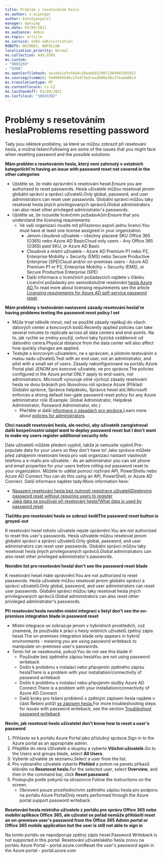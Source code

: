 ```yaml
---
title: Problém s resetováním hesla
ms.author: v-aiyengar
author: AshaIyengar21
manager: dansimp
ms.date: 03/09/2021
ms.audience: Admin
ms.topic: article
ms.service: o365-administration
ROBOTS: NOINDEX, NOFOLLOW
localization_priority: Normal
ms.collection: Adm_O365
ms.custom:
- "9003259"
- "9360"
ms.openlocfilehash: aa1eba1efef6a4c28aa6b9229071304093395922
ms.sourcegitcommit: 9a00005546c2fe473e3cea2b06e38c27eada88c4
ms.translationtype: MT
ms.contentlocale: cs-CZ
ms.lasthandoff: 03/09/2021
ms.locfileid: "50693392"
---
```

# <a name="problems-resetting-password"></a><span data-ttu-id="44050-102">Problémy s resetováním hesla</span><span class="sxs-lookup"><span data-stu-id="44050-102">Problems resetting password</span></span>

<span data-ttu-id="44050-103">Tady jsou některé problémy, se které se můžou zobrazit při resetování hesla, a možná řešení:</span><span class="sxs-lookup"><span data-stu-id="44050-103">Following are some of the issues that you might face when resetting password and the possible solutions:</span></span>

<span data-ttu-id="44050-104">**Mám problém s resetováním hesla, který není zahrnutý v ostatních kategoriích**</span><span class="sxs-lookup"><span data-stu-id="44050-104">**I'm having an issue with password reset not covered in the other categories**</span></span>

- <span data-ttu-id="44050-105">Ujistěte se, že máte oprávnění k resetování hesel.</span><span class="sxs-lookup"><span data-stu-id="44050-105">Ensure you are authorized to reset passwords.</span></span> <span data-ttu-id="44050-106">Hesla uživatele můžou resetovat jenom globální správci a správci uživatelů.</span><span class="sxs-lookup"><span data-stu-id="44050-106">Only global, password, and user administrators can reset user passwords.</span></span> <span data-ttu-id="44050-107">Globální správci můžou taky resetovat hesla jiných privilegovaných správců.</span><span class="sxs-lookup"><span data-stu-id="44050-107">Global administrators can also reset other privileged administrator's passwords.</span></span>
- <span data-ttu-id="44050-108">Ujistěte se, že rozumíte licenčním požadavkům:</span><span class="sxs-lookup"><span data-stu-id="44050-108">Ensure that you understand the licensing requirements:</span></span>
    - <span data-ttu-id="44050-109">Ve vaší organizaci musíte mít přiřazenou aspoň jednu licenci.</span><span class="sxs-lookup"><span data-stu-id="44050-109">You must have at least one license assigned in your organization</span></span>
        - <span data-ttu-id="44050-110">Jenom cloudové uživatele – všechny placené SKU Office 365 (O365) nebo Azure AD Basic</span><span class="sxs-lookup"><span data-stu-id="44050-110">Cloud only users - Any Office 365 (O365) paid SKU, or Azure AD Basic</span></span>
        - <span data-ttu-id="44050-111">Cloudové a místní uživatele – Azure AD Premium P1 nebo P2, Enterprise Mobility + Security (EMS) nebo Secure Productive Enterprise (SPE)</span><span class="sxs-lookup"><span data-stu-id="44050-111">Cloud and/or on-premises users - Azure AD Premium P1 or P2, Enterprise Mobility + Security (EMS), or Secure Productive Enterprise (SPE)</span></span>
        - <span data-ttu-id="44050-112">Další informace o licenčních požadavcích najdete v článku Licenční požadavky pro samoobslužné resetování [hesla Azure AD.](https://docs.microsoft.com/azure/active-directory/active-directory-passwords-licensing?WT.mc_id=Portal-Microsoft_Azure_Support)</span><span class="sxs-lookup"><span data-stu-id="44050-112">To read more about licensing requirements see the article [Licensing requirements for Azure AD self-service password reset](https://docs.microsoft.com/azure/active-directory/active-directory-passwords-licensing?WT.mc_id=Portal-Microsoft_Azure_Support).</span></span>

<span data-ttu-id="44050-113">**Mám problémy s testováním nastavené zásady resetování hesla**</span><span class="sxs-lookup"><span data-stu-id="44050-113">**I'm having problems testing the password reset policy I set**</span></span>

- <span data-ttu-id="44050-114">Může trvat několik minut, než se použité zásady replikují do všech datových center a koncových bodů.</span><span class="sxs-lookup"><span data-stu-id="44050-114">Recently applied policies can take several minutes to replicate across all data centers and end-points.</span></span> <span data-ttu-id="44050-115">Na to, jak rychle se změny použijí, ovlivní taky fyzická vzdálenost od datového centra.</span><span class="sxs-lookup"><span data-stu-id="44050-115">Physical distance from the data center will also affect how quickly changes are applied.</span></span>
- <span data-ttu-id="44050-116">Testujte s koncovým uživatelem, ne s správcem, a pilotním testováním s malou sadu uživatelů.</span><span class="sxs-lookup"><span data-stu-id="44050-116">Test with an end user, not an administrator, and pilot with a small set of users.</span></span> <span data-ttu-id="44050-117">Zásady nakonfigurované na portálu Azure Portal platí JENOM pro koncové uživatele, ne pro správce.</span><span class="sxs-lookup"><span data-stu-id="44050-117">The policies configured in the Azure portal ONLY apply to end-users, not administrators.</span></span> <span data-ttu-id="44050-118">Microsoft vynucuje silné výchozí zásady resetování hesla ve dvou bránách pro libovolnou roli správce Azure (Příklad: Globální správce, Správce helpdesku, Správce hesel atd.)</span><span class="sxs-lookup"><span data-stu-id="44050-118">Microsoft enforces a strong default two-gate password reset policy for any Azure administrator role (Example: Global Administrator, Helpdesk Administrator, Password Administrator, etc.)</span></span>
    - <span data-ttu-id="44050-119">Přečtěte si další [informace o zásadách pro správce.](https://docs.microsoft.com/azure/active-directory/active-directory-passwords-policy?WT.mc_id=Portal-Microsoft_Azure_Support#administrator-password-policy-differences)</span><span class="sxs-lookup"><span data-stu-id="44050-119">Learn more about [policies for administrators](https://docs.microsoft.com/azure/active-directory/active-directory-passwords-policy?WT.mc_id=Portal-Microsoft_Azure_Support#administrator-password-policy-differences).</span></span>

<span data-ttu-id="44050-120">**Chci nasadit resetování hesla, ale nechci, aby uživatelé zaregistroval další bezpečnostní údaje**</span><span class="sxs-lookup"><span data-stu-id="44050-120">**I want to deploy password reset but I don't want to make my users register additional security info**</span></span>

<span data-ttu-id="44050-121">Data uživatelů můžete předem vyplnit, takže je nemusíte vyplnit.</span><span class="sxs-lookup"><span data-stu-id="44050-121">Pre-populate data for your users so they don't have to!</span></span> <span data-ttu-id="44050-122">Jako správce můžete před zahájením resetování hesla pro vaši organizaci nastavit vlastnosti telefonu a e-mailu pro uživatele.</span><span class="sxs-lookup"><span data-stu-id="44050-122">- As an administrator you can set phone and email properties for your users before rolling out password reset to your organization.</span></span> <span data-ttu-id="44050-123">Můžete to udělat pomocí rozhraní API, PowerShellu nebo Azure AD Connect.</span><span class="sxs-lookup"><span data-stu-id="44050-123">You can do this using an API, PowerShell, or Azure AD Connect.</span></span> <span data-ttu-id="44050-124">Další informace najdete tady:</span><span class="sxs-lookup"><span data-stu-id="44050-124">More information here:</span></span>
- [<span data-ttu-id="44050-125">Nasazení resetování hesla bez nutnosti registrace uživatelů</span><span class="sxs-lookup"><span data-stu-id="44050-125">Deploying password reset without requiring users to register</span></span>](https://docs.microsoft.com/azure/active-directory/active-directory-passwords-policy?WT.mc_id=Portal-Microsoft_Azure_Support#administrator-password-policy-differences)
- [<span data-ttu-id="44050-126">Jaká data se používají při resetování hesla?</span><span class="sxs-lookup"><span data-stu-id="44050-126">What data is used by password reset</span></span>](https://docs.microsoft.com/azure/active-directory/active-directory-passwords-data?WT.mc_id=Portal-Microsoft_Azure_Support)

<span data-ttu-id="44050-127">**Tlačítko pro resetování hesla se zobrazí šedě**</span><span class="sxs-lookup"><span data-stu-id="44050-127">**The password reset button is greyed-out**</span></span>

<span data-ttu-id="44050-128">K resetování hesel tohoto uživatele nejste oprávněni.</span><span class="sxs-lookup"><span data-stu-id="44050-128">You are not authorized to reset this user's passwords.</span></span> <span data-ttu-id="44050-129">Hesla uživatele můžou resetovat jenom globální správci a správci uživatelů.</span><span class="sxs-lookup"><span data-stu-id="44050-129">Only global, password, and user administrators can reset user passwords.</span></span> <span data-ttu-id="44050-130">Globální správci můžou taky resetovat hesla jiných privilegovaných správců.</span><span class="sxs-lookup"><span data-stu-id="44050-130">Global administrators can also reset other privileged administrator's passwords.</span></span>

<span data-ttu-id="44050-131">**Nevidím list pro resetování hesla**</span><span class="sxs-lookup"><span data-stu-id="44050-131">**I don't see the password reset blade**</span></span>

<span data-ttu-id="44050-132">K resetování hesel máte oprávnění.</span><span class="sxs-lookup"><span data-stu-id="44050-132">You are not authorized to reset passwords.</span></span> <span data-ttu-id="44050-133">Hesla uživatele můžou resetovat jenom globální správci a správci uživatelů.</span><span class="sxs-lookup"><span data-stu-id="44050-133">Only global, password, and user administrators can reset user passwords.</span></span> <span data-ttu-id="44050-134">Globální správci můžou taky resetovat hesla jiných privilegovaných správců.</span><span class="sxs-lookup"><span data-stu-id="44050-134">Global administrators can also reset other privileged administrator's passwords.</span></span>

<span data-ttu-id="44050-135">**Při resetování hesla nevidím místní integraci s listy**</span><span class="sxs-lookup"><span data-stu-id="44050-135">**I don't see the on-premises integration blade in password reset**</span></span>

- <span data-ttu-id="44050-136">Místní integrace se zobrazuje jenom v hybridních prostředích, což znamená, že používáte k práci s hesly místních uživatelů zpětný zápis hesel.</span><span class="sxs-lookup"><span data-stu-id="44050-136">The on-premises integration blade only appears in hybrid environments - meaning you are using password writeback to manipulate on-premises user's passwords.</span></span>
- <span data-ttu-id="44050-137">Tento list se nezekoumá, pokud:</span><span class="sxs-lookup"><span data-stu-id="44050-137">You do not see this blade if:</span></span>
    - <span data-ttu-id="44050-138">Používáte bez zpětného zápisu hesla</span><span class="sxs-lookup"><span data-stu-id="44050-138">You are not using password writeback</span></span>
    - <span data-ttu-id="44050-139">Došlo k problému s instalací nebo připojením zpětného zápisu hesla</span><span class="sxs-lookup"><span data-stu-id="44050-139">There is a problem with your installation/connectivity of password writeback</span></span>
    - <span data-ttu-id="44050-140">Došlo k problému s instalací nebo připojením služby Azure AD Connect.</span><span class="sxs-lookup"><span data-stu-id="44050-140">There is a problem with your installation/connectivity of Azure AD Connect</span></span>
    - <span data-ttu-id="44050-141">Další kroky pro řešení problémů s zpětným zápisem hesla najdete v části Řešení potíží [se zápisem hesla.](https://docs.microsoft.com/azure/active-directory/active-directory-passwords-data?WT.mc_id=Portal-Microsoft_Azure_Support)</span><span class="sxs-lookup"><span data-stu-id="44050-141">For more troubleshooting steps for issues with password writeback, see the section [Troubleshoot password writeback](https://docs.microsoft.com/azure/active-directory/active-directory-passwords-data?WT.mc_id=Portal-Microsoft_Azure_Support)</span></span>

<span data-ttu-id="44050-142">**Nevím, jak resetovat heslo uživatele**</span><span class="sxs-lookup"><span data-stu-id="44050-142">**I don't know how to reset a user's password**</span></span>

1. <span data-ttu-id="44050-143">Přihlaste se k portálu Azure Portal jako příslušný správce.</span><span class="sxs-lookup"><span data-stu-id="44050-143">Sign in to the Azure portal as an appropriate admin.</span></span>
1. <span data-ttu-id="44050-144">Přejděte do okna Uživatelé a skupiny a vyberte **Všichni uživatelé.**</span><span class="sxs-lookup"><span data-stu-id="44050-144">Go to the Users and groups blade, select **All Users**.</span></span>
1. <span data-ttu-id="44050-145">Vyberte uživatele ze seznamu.</span><span class="sxs-lookup"><span data-stu-id="44050-145">Select a user from the list.</span></span>
1. <span data-ttu-id="44050-146">Pro vybraného uživatele vyberte **Přehled** a potom na panelu příkazů klikněte na **Resetovat heslo.**</span><span class="sxs-lookup"><span data-stu-id="44050-146">For the selected user, select **Overview**, and then in the command bar, click **Reset password**.</span></span>
1. <span data-ttu-id="44050-147">Postupujte podle pokynů na obrazovce.</span><span class="sxs-lookup"><span data-stu-id="44050-147">Follow the instructions on the screen.</span></span>
    - <span data-ttu-id="44050-148">Obnovení pouze prostřednictvím zpětného zápisu hesla pro podporu na portálu Azure Portal</span><span class="sxs-lookup"><span data-stu-id="44050-148">Only resets performed through the Azure portal support password writeback.</span></span>

<span data-ttu-id="44050-149">**Resetování hesla místního uživatele z portálu pro správu Office 365 nebo mobilní aplikace Office 365, ale uživatel se pořád nemůže přihlásit**</span><span class="sxs-lookup"><span data-stu-id="44050-149">**I reset an on-premises user's password from the Office 365 Admin portal or Office 365 mobile application but the user is still not able to sign in**</span></span>

<span data-ttu-id="44050-150">Na tomto portálu se nepodporuje zpětný zápis hesel.</span><span class="sxs-lookup"><span data-stu-id="44050-150">Password Writeback is not supported in this portal.</span></span> <span data-ttu-id="44050-151">Resetování uživatelského hesla znovu na portálu Azure Portal – portal.azure.com</span><span class="sxs-lookup"><span data-stu-id="44050-151">Reset the user's password again in the Azure portal - portal.azure.com</span></span>

